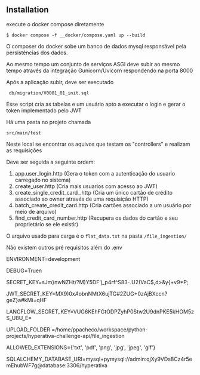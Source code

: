 
## Installation

execute o docker compose diretamente

```
$ docker compose -f __docker/compose.yaml up --build
```

O composer do docker sobe um banco de dados mysql responsável
pela persistências dos dados.

Ao mesmo tempo um conjunto de serviços ASGI deve subir ao mesmo tempo
através da integração Gunicorn/Uvicorn respondendo na porta 8000

Após a aplicação subir, deve ser executado

`` 
db/migration/V0001_01_init.sql
``

Esse script cria as tabelas e um usuário apto a executar o login
e gerar o token implementado pelo JWT

Há uma pasta no projeto chamada

``
src/main/test
``

Neste local se encontrar os aquivos que testam os "controllers"
e realizam as requisições 

Deve ser seguida a seguinte ordem:

1. app.user_login.http (Gera o token com a autenticação do usuario carregado no sistema)
2. create_user.http (Cria mais usuarios com acesso ao JWT)
3. create_single_credit_card_.http (Cria um único cartão de crédito associado ao owner através de uma requisição HTTP)
4. batch_create_credit_card.http (Cria cartões associado a um usuário por meio de arquivo)
5. find_credit_card_number.http (Recupera os dados do cartão e seu proprietário se ele existir)

O arquivo usado para carga é o ``flat_data.txt`` na pasta ``/file_ingestion/``

Não existem outros pré requisitos além do .env

ENVIRONMENT=development

DEBUG=Truen

SECRET_KEY=sJm}nwNZHt/?M)Y5DF'j_p4rf^S83-.U2(VaC$,d>&y{+v9*P;

JWT_SECRET_KEY=MX9)0x*A*obnNMtX6ujTG#2ZUG+0zAjBXccn?geZ}a#kMi=qHF

LANGFLOW_SECRET_KEY=VUG6KEhFGtODPZyhP0Stw2U9dnPKE5kHOM5zS_U8U_E=

UPLOAD_FOLDER =/home/ppacheco/workspace/python-projects/hyperativa-challenge-api/file_ingestion

ALLOWED_EXTENSIONS={'txt', 'pdf', 'png', 'jpg', 'jpeg', 'gif'}

SQLALCHEMY_DATABASE_URI=mysql+pymysql://admin:qjXy9VDs8Cz4r5emEhubWF7g@database:3306/hyperativa

